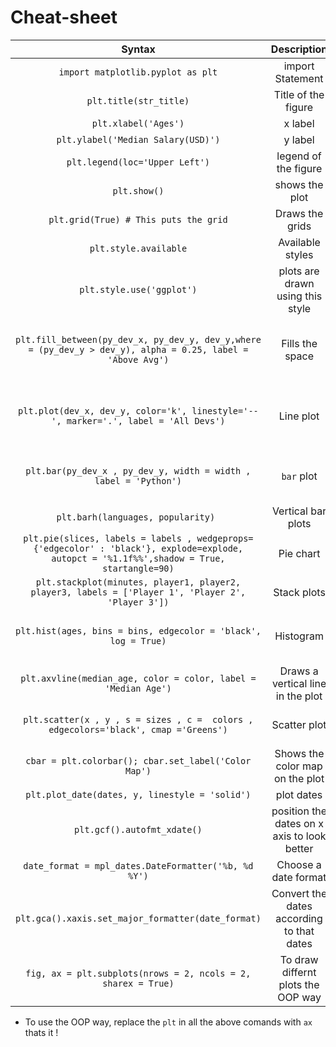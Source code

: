 # Cheat-sheet


| Syntax      | Description | Comments |
| :-----------: | :-----------: | :-----------: |
| `import matplotlib.pyplot as plt`      |  import Statement      |
| `plt.title(str_title)` | Title of the figure | |
| `plt.xlabel('Ages')` | x label | |
| `plt.ylabel('Median Salary(USD)')` | y label | |
| `plt.legend(loc='Upper Left')` | legend of the figure | loc of the legend |
| `plt.show()` | shows the plot | Final statement |
| `plt.grid(True) # This puts the grid` | Draws the grids | |
| `plt.style.available` | Available styles | |      
| `plt.style.use('ggplot')` | plots are drawn using this style | |
| `plt.fill_between(py_dev_x, py_dev_y, dev_y,where = (py_dev_y > dev_y), alpha = 0.25, label = 'Above Avg')` | Fills the space  | Condition is specified using the where |  
| `plt.plot(dev_x, dev_y, color='k', linestyle='--', marker='.', label = 'All Devs')`   | Line plot | x_values , y_vlaues , label is used for legend |
| `plt.bar(py_dev_x , py_dev_y, width = width , label = 'Python')` | `bar` plot | width of the bar can be specified  |
| `plt.barh(languages, popularity) ` | Vertical bar plots | similar to bar |
| `plt.pie(slices, labels = labels , wedgeprops={'edgecolor' : 'black'}, explode=explode, autopct = '%1.1f%%',shadow = True, startangle=90)` | Pie chart | |
| `plt.stackplot(minutes, player1, player2, player3, labels = ['Player 1', 'Player 2', 'Player 3'])` | Stack plots |  |
| `plt.hist(ages, bins = bins, edgecolor = 'black', log = True)` | Histogram | bins can be integer or list of bin edges |
| `plt.axvline(median_age, color = color, label = 'Median Age')` | Draws a vertical line in the plot | |      
| `plt.scatter(x , y , s = sizes , c =  colors , edgecolors='black', cmap ='Greens')` | Scatter plot | `sizes` and `colors` are all lists  |
| `cbar = plt.colorbar(); cbar.set_label('Color Map')` | Shows the color map on the plot | |
| `plt.plot_date(dates, y, linestyle = 'solid')` | plot dates  | |
|`plt.gcf().autofmt_xdate()` | position the dates on x axis to look better | |
| `date_format = mpl_dates.DateFormatter('%b, %d %Y')`| Choose a date format  |  |
| `plt.gca().xaxis.set_major_formatter(date_format)` | Convert the dates according to that dates||
| `fig, ax = plt.subplots(nrows = 2, ncols = 2, sharex = True)` | To draw differnt plots the OOP way |  |

* To use the OOP way, replace the `plt` in all the above comands with `ax` thats it !